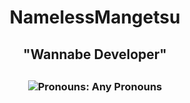 <h1 align="center">
NamelessMangetsu
</h1>
<h2 align="center">"Wannabe Developer"<h2>
<h3 align="center">
<img src="https://img.shields.io/endpoint?color=180421&style=flat-square&url=https%3A%2F%2Fpronoundb.org%2Fshields%2F6387cdf695ed6674fbc90e7a" alt="Pronouns: Any Pronouns">
    <br>
</h3>

